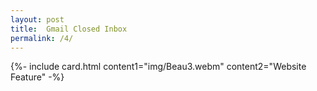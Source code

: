 ```yaml
---
layout: post
title:  Gmail Closed Inbox
permalink: /4/
---
```


{%- include card.html content1="img/Beau3.webm" content2="Website Feature" -%}